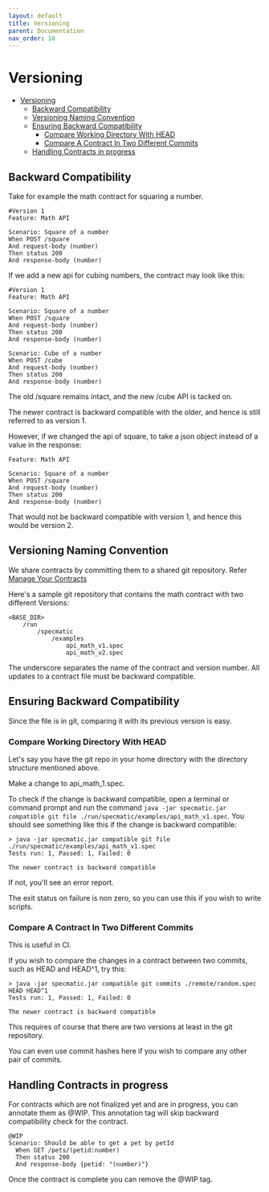 ```yaml
---
layout: default
title: Versioning
parent: Documentation
nav_order: 10
---
```

Versioning
==========

- [Versioning](#versioning)
  - [Backward Compatibility](#backward-compatibility)
  - [Versioning Naming Convention](#versioning-naming-convention)
  - [Ensuring Backward Compatibility](#ensuring-backward-compatibility)
    - [Compare Working Directory With HEAD](#compare-working-directory-with-head)
    - [Compare A Contract In Two Different Commits](#compare-a-contract-in-two-different-commits)
  - [Handling Contracts in progress](#handling-contracts-in-progress)

## Backward Compatibility

Take for example the math contract for squaring a number.

```gherkin
#Version 1
Feature: Math API

Scenario: Square of a number
When POST /square
And request-body (number)
Then status 200
And response-body (number)
```

If we add a new api for cubing numbers, the contract may look like this:

```gherkin
#Version 1
Feature: Math API

Scenario: Square of a number
When POST /square
And request-body (number)
Then status 200
And response-body (number)

Scenario: Cube of a number
When POST /cube
And request-body (number)
Then status 200
And response-body (number)
```

The old /square remains intact, and the new /cube API is tacked on.

The newer contract is backward compatible with the older, and hence is still referred to as version 1.

However, if we changed the api of square, to take a json object instead of a value in the response:

```gherkin
Feature: Math API

Scenario: Square of a number
When POST /square
And request-body (number)
Then status 200
And response-body (number)
```

That would not be backward compatible with version 1, and hence this would be version 2.

## Versioning Naming Convention

We share contracts by committing them to a shared git repository. Refer [Manage Your Contracts](/documentation/manage_contracts.html)

Here's a sample git repository that contains the math contract with two different Versions:

```
<BASE_DIR>
    /run
        /specmatic
            /examples
                api_math_v1.spec
                api_math_v2.spec
```

  The underscore separates the name of the contract and version number. All updates to a contract file must be backward compatible.

## Ensuring Backward Compatibility
 
Since the file is in git, comparing it with its previous version is easy.

### Compare Working Directory With HEAD

Let's say you have the git repo in your home directory with the directory structure mentioned above.

Make a change to api_math_1.spec.

To check if the change is backward compatible, open a terminal or command prompt and run the command `java -jar specmatic.jar compatible git file ./run/specmatic/examples/api_math_v1.spec`. You should see something like this if the change is backward compatible:

```shell
> java -jar specmatic.jar compatible git file ./run/specmatic/examples/api_math_v1.spec
Tests run: 1, Passed: 1, Failed: 0

The newer contract is backward compatible
```

If not, you'll see an error report.

The exit status on failure is non zero, so you can use this if you wish to write scripts.

### Compare A Contract In Two Different Commits

This is useful in CI.

If you wish to compare the changes in a contract between two commits, such as HEAD and HEAD^1, try this:

```shell
> java -jar specmatic.jar compatible git commits ./remote/random.spec HEAD HEAD^1
Tests run: 1, Passed: 1, Failed: 0

The newer contract is backward compatible
```

This requires of course that there are two versions at least in the git repository.

You can even use commit hashes here if you wish to compare any other pair of commits.

## Handling Contracts in progress

For contracts which are not finalized yet and are in progress, you can annotate them as @WIP. This annotation tag will skip backward compatibility check for the contract. 

```gherkin
@WIP
Scenario: Should be able to get a pet by petId
  When GET /pets/(petid:number)
  Then status 200
  And response-body {petid: "(number)"}
```
Once the contract is complete you can remove the @WIP tag.
